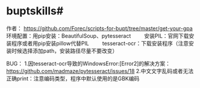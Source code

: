# buptskills#
作者：
https://github.com/Forec/scripts-for-bupt/tree/master/get-your-gpa
环境配置：用pip安装：BeautifulSoup、pytesseract
         安装PIL：官网下载安装程序或者用pip安装pillow代替PIL
         tesseract-ocr：下载安装程序（注意安装时候选择添加path，安装路径尽量不要改变）

BUG：
1.因tesseract-ocr导致的WindowsError:[Error2]的解决方案：
https://github.com/madmaze/pytesseract/issues/18
2.中文文字乱码或者无法正确print：注意编码类型，程序中默认使用的是GBK编码
